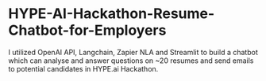 # HYPE-AI-Hackathon-Resume-Chatbot-for-Employers

I utilized OpenAI API, Langchain, Zapier NLA and Streamlit to build a chatbot which can analyse and answer questions on ~20 resumes and send emails to potential candidates in HYPE.ai Hackathon.
